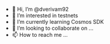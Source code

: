 - 👋 Hi, I’m @dverivam92
- 👀 I’m interested in testnets
- 🌱 I’m currently learning Cosmos SDK
- 💞️ I’m looking to collaborate on ...
- 📫 How to reach me ...

<!---
dverivam92/dverivam92 is a ✨ special ✨ repository because its `README.md` (this file) appears on your GitHub profile.
You can click the Preview link to take a look at your changes.
--->
